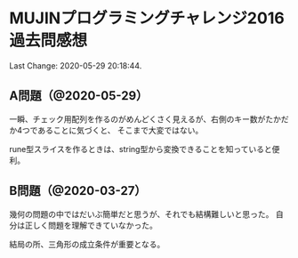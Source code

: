 # MUJINプログラミングチャレンジ2016 過去問感想

Last Change: 2020-05-29 20:18:44.

## A問題（@2020-05-29）

一瞬、チェック用配列を作るのがめんどくさく見えるが、右側のキー数がたかだか4つであることに気づくと、
そこまで大変ではない。

rune型スライスを作るときは、string型から変換できることを知っていると便利。

## B問題（@2020-03-27）

幾何の問題の中ではだいぶ簡単だと思うが、それでも結構難しいと思った。
自分は正しく問題を理解できていなかった。

結局の所、三角形の成立条件が重要となる。

